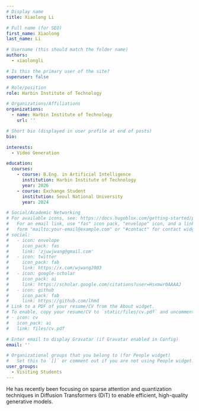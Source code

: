 ```yaml
---
# Display name
title: Xiaolong Li

# Full name (for SEO)
first_name: Xiaolong
last_name: Li

# Username (this should match the folder name)
authors:
  - xiaolongli

# Is this the primary user of the site?
superuser: false

# Role/position
role: Harbin Institute of Technology

# Organizations/Affiliations
organizations:
  - name: Harbin Institute of Technology
    url: ''

# Short bio (displayed in user profile at end of posts)
bio: 

interests:
  - Video Generation

education:
  courses:
    - course: B.Eng. in Artificial Intelligence
      institution: Harbin Institute of Technology
      year: 2026
    - course: Exchange Student
      institution: Seoul National University 
      year: 2024

# Social/Academic Networking
# For available icons, see: https://docs.hugoblox.com/getting-started/page-builder/#icons
#   For an email link, use "fas" icon pack, "envelope" icon, and a link in the
#   form "mailto:your-email@example.com" or "#contact" for contact widget.
# social:
#   - icon: envelope
#     icon_pack: fas
#     link: 'zjuwjwang@gmail.com'
#   - icon: twitter
#     icon_pack: fab
#     link: https://x.com/wjwang2003
#   - icon: google-scholar
#     icon_pack: ai
#     link: https://scholar.google.com/citations?user=Hsxmwr0AAAAJ
#   - icon: github
#     icon_pack: fab
#     link: https://github.com/lhmd
# Link to a PDF of your resume/CV from the About widget.
# To enable, copy your resume/CV to `static/files/cv.pdf` and uncomment the lines below.
# - icon: cv
#   icon_pack: ai
#   link: files/cv.pdf

# Enter email to display Gravatar (if Gravatar enabled in Config)
email: ''

# Organizational groups that you belong to (for People widget)
#   Set this to `[]` or comment out if you are not using People widget.
user_groups:
  - Visiting Students
---
```


He has recently been focusing on sparse attention and quantization techniques in Diffusion Transformers (DiT) to enable efficient, high-quality generative models.